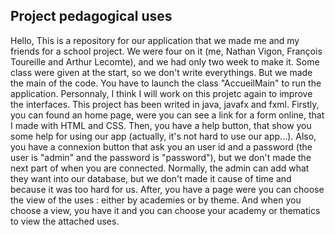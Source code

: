Project pedagogical uses
---------------------------------------------------------
Hello,
This is a repository for our application that we made me and my friends for a school project.
We were four on it (me, Nathan Vigon, François Toureille and Arthur Lecomte), and we had only two week to make it. Some class were given at the start, so we don't write everythings. But we made the main of the code.
You have to launch the class "AccueilMain" to run the application.
Personnaly, I think I will work on this projetc again to improve the interfaces. 
This project has been writed in java, javafx and fxml. Firstly, you can found an home page, were you can see a link for a form online, that I made with HTML and CSS.
Then, you have a help button, that show you some help for using our app (actually, it's not hard to use our app...). Also, you have a connexion button that ask you an user id and a password (the user is "admin" and the password is "password"), but we don't made the next part of when you are connected. Normally, the admin can add what they want into our database, but we don't made it cause of time and because it was too hard for us. After, you have a page were you can choose the view of the uses : 
either by academies or by theme. And when you choose a view, you have it and you can choose your academy or thematics to view the attached uses.
